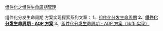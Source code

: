 [组件化之组件生命周期管理](https://triplecc.github.io/2017/10/25/2017-10-25-zu-jian-sheng-ming-zhou-qi/)



组件化分发生命周期 方案实现探索系列文章：
1、[组件化分发生命周期](http://gonghonglou.com/2019/08/29/pod-lifecycle/)
**2、[组件化分发生命周期 - AOP 方案](http://gonghonglou.com/2020/03/08/pod-lifecycle-aop/)**
3、[组件化分发生命周期 - AOP 方案（libffi 实现）](http://gonghonglou.com/2020/09/06/pod-lifecycle-aop-libffi/)

